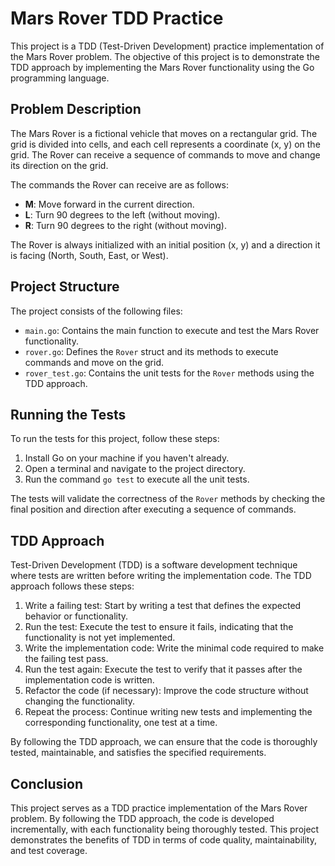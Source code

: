 # Mars Rover TDD Practice

This project is a TDD (Test-Driven Development) practice implementation of the Mars Rover problem. The objective of this project is to demonstrate the TDD approach by implementing the Mars Rover functionality using the Go programming language.

## Problem Description

The Mars Rover is a fictional vehicle that moves on a rectangular grid. The grid is divided into cells, and each cell represents a coordinate (x, y) on the grid. The Rover can receive a sequence of commands to move and change its direction on the grid.

The commands the Rover can receive are as follows:
- **M**: Move forward in the current direction.
- **L**: Turn 90 degrees to the left (without moving).
- **R**: Turn 90 degrees to the right (without moving).

The Rover is always initialized with an initial position (x, y) and a direction it is facing (North, South, East, or West).

## Project Structure

The project consists of the following files:

- `main.go`: Contains the main function to execute and test the Mars Rover functionality.
- `rover.go`: Defines the `Rover` struct and its methods to execute commands and move on the grid.
- `rover_test.go`: Contains the unit tests for the `Rover` methods using the TDD approach.

## Running the Tests

To run the tests for this project, follow these steps:

1. Install Go on your machine if you haven't already.
2. Open a terminal and navigate to the project directory.
3. Run the command `go test` to execute all the unit tests.

The tests will validate the correctness of the `Rover` methods by checking the final position and direction after executing a sequence of commands.

## TDD Approach

Test-Driven Development (TDD) is a software development technique where tests are written before writing the implementation code. The TDD approach follows these steps:

1. Write a failing test: Start by writing a test that defines the expected behavior or functionality.
2. Run the test: Execute the test to ensure it fails, indicating that the functionality is not yet implemented.
3. Write the implementation code: Write the minimal code required to make the failing test pass.
4. Run the test again: Execute the test to verify that it passes after the implementation code is written.
5. Refactor the code (if necessary): Improve the code structure without changing the functionality.
6. Repeat the process: Continue writing new tests and implementing the corresponding functionality, one test at a time.

By following the TDD approach, we can ensure that the code is thoroughly tested, maintainable, and satisfies the specified requirements.

## Conclusion

This project serves as a TDD practice implementation of the Mars Rover problem. By following the TDD approach, the code is developed incrementally, with each functionality being thoroughly tested. This project demonstrates the benefits of TDD in terms of code quality, maintainability, and test coverage.
